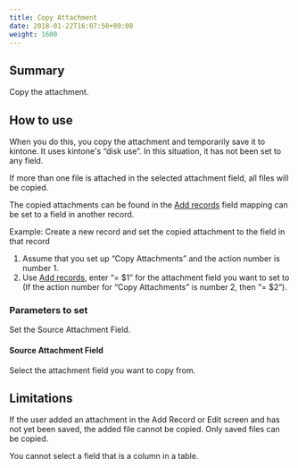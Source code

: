 ```yaml
---
title: Copy Attachment
date: 2018-01-22T16:07:50+09:00
weight: 1600
---
```

## Summary

Copy the attachment.

## How to use

When you do this, you copy the attachment and temporarily save it to kintone. It uses kintone's “disk use”. In this situation, it has not been set to any field.

If more than one file is attached in the selected attachment field, all files will be copied.

The copied attachments can be found in the [Add records](../../record/insert_record/) field mapping can be set to a field in another record.

Example: Create a new record and set the copied attachment to the field in that record

1.	Assume that you set up “Copy Attachments” and the action number is number 1.
2.	Use [Add records](../../record/insert_record/), enter “= $1” for the attachment field you want to set to (If the action number for “Copy Attachments” is number 2, then “= $2”).

### Parameters to set

Set the Source Attachment Field.

#### Source Attachment Field

Select the attachment field you want to copy from.

## Limitations

If the user added an attachment in the Add Record or Edit screen and has not yet been saved, the added file cannot be copied. Only saved files can be copied.

You cannot select a field that is a column in a table.

